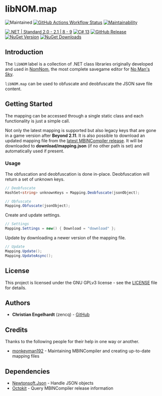 # libNOM.map

![Maintained](https://img.shields.io/maintenance/yes/2025)
[![GitHub Actions Workflow Status](https://img.shields.io/github/actions/workflow/status/zencq/libNOM.map/pipeline.yml?logo=github)](https://github.com/zencq/libNOM.map/actions/workflows/pipeline.yml)
[![Maintainability](https://api.codeclimate.com/v1/badges/859a1d289e75d936c40f/maintainability)](https://codeclimate.com/github/zencq/libNOM.map/maintainability)

[![.NET | Standard 2.0 - 2.1 | 8 - 9](https://img.shields.io/badge/.NET-Standard%202.0%20--%202.1%20%7C%208%20--%209-lightgrey)](https://dotnet.microsoft.com/en-us/)
[![C# 13](https://img.shields.io/badge/C%23-13-lightgrey)](https://docs.microsoft.com/en-us/dotnet/csharp/)
[![GitHub Release](https://img.shields.io/github/v/release/zencq/libNOM.map?logo=github)](https://github.com/zencq/libNOM.map/releases/latest)
[![NuGet Version](https://img.shields.io/nuget/v/libNOM.map?logo=nuget&label=release)](https://www.nuget.org/packages/libNOM.map/)
[![NuGet Downloads](https://img.shields.io/nuget/dt/libNOM.map?logo=nuget)](https://www.nuget.org/packages/libNOM.map/)

## Introduction

The `libNOM` label is a collection of .NET class libraries originally developed
and used in [NomNom](https://github.com/zencq/NomNom), the most complete savegame
editor for [No Man's Sky](https://www.nomanssky.com/).

`libNOM.map` can be used to obfuscate and deobfuscate the JSON save file content.

## Getting Started

The mapping can be accessed through a single static class and each functionality
is just a simple call.

Not only the latest mapping is supported but also legacy keys that are gone in a
game version after **Beyond 2.11**. It is also possible to download an updated mapping
file from the [latest MBINCompiler release](https://github.com/monkeyman192/MBINCompiler/releases/latest).
It will be downloaded to **download/mapping.json** (if no other path is set) and
automatically used if present.

### Usage

The obfuscation and deobfuscation is done in-place. Deobfuscation will return a
set of unknown keys.
```csharp
// Deobfuscate
HashSet<string> unknownKeys = Mapping.Deobfuscate(jsonObject);

// Obfuscate
Mapping.Obfuscate(jsonObject);
```

Create and update settings.
```csharp
// Settings
Mapping.Settings = new() { Download = "download" };
```

Update by downloading a newer version of the mapping file.
```csharp
// Update
Mapping.Update();
Mapping.UpdateAsync();
```

## License

This project is licensed under the GNU GPLv3 license - see the [LICENSE](LICENSE)
file for details.

## Authors

* **Christian Engelhardt** (zencq) - [GitHub](https://github.com/zencq)

## Credits

Thanks to the following people for their help in one way or another.

* [monkeyman192](https://github.com/monkeyman192/MBINCompiler) - Maintaining MBINCompiler and creating up-to-date mapping files

## Dependencies

* [Newtonsoft.Json](https://www.nuget.org/packages/Newtonsoft.Json/) - Handle JSON objects
* [Octokit](https://www.nuget.org/packages/Octokit/) - Query MBINCompiler release information

